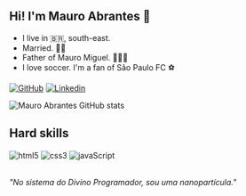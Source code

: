 ## Hi! I'm Mauro Abrantes 🙌

- I live in 🇧🇷, south-east.
- Married. 💑💍
- Father of Mauro Miguel. 👨‍👩‍👦
- I love soccer. I'm a fan of São Paulo FC ⚽


[![GitHub](https://img.shields.io/badge/GitHub-100000?style=for-the-badge&logo=github&logoColor=white)](https://github.com/mauroabrantes)
[![Linkedin](https://img.shields.io/badge/LinkedIn-0077B5?style=for-the-badge&logo=linkedin&logoColor=white)](https://www.linkedin.com/in/mauroabrantes/)


![Mauro Abrantes GitHub stats](https://github-readme-stats.vercel.app/api?username=mauroabrantes&show_icons=true&theme=github_dark)

## Hard skills

<div style = 'display: inline_block'>
    <img align = 'center' alt = 'html5' src= 'https://img.shields.io/badge/HTML5-E34F26?style=for-the-badge&logo=html5&logoColor=white' />
    <img align = 'center' alt = 'css3' src= 'https://img.shields.io/badge/CSS3-1572B6?style=for-the-badge&logo=css3&logoColor=white' />
    <img align = 'center' alt = 'javaScript' src= 'https://img.shields.io/badge/JavaScript-323330?style=for-the-badge&logo=javascript&logoColor=F7DF1E' />
</div>
<br>

<em>"No sistema do Divino Programador, sou uma nanopartícula."

